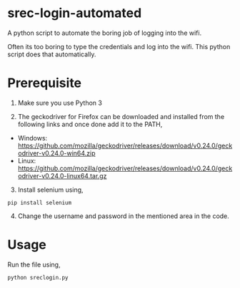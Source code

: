 # srec-login-automated
A python script to automate the boring job of logging into the wifi.

Often its too boring to type the credentials and log into the wifi. This python script does that automatically.

# Prerequisite
1. Make sure you use Python 3

2. The geckodriver for Firefox can be downloaded and installed from the following links and once done add it to the PATH,
- Windows: https://github.com/mozilla/geckodriver/releases/download/v0.24.0/geckodriver-v0.24.0-win64.zip
- Linux: https://github.com/mozilla/geckodriver/releases/download/v0.24.0/geckodriver-v0.24.0-linux64.tar.gz

3. Install selenium using,
```
pip install selenium
```

4. Change the username and password in the mentioned area in the code.

# Usage
Run the file using,
```
python sreclogin.py
```

